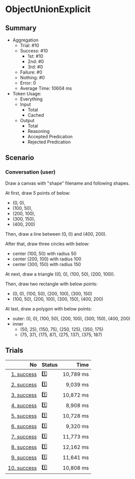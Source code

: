 # ObjectUnionExplicit
## Summary
  - Aggregation
    - Trial: #10
    - Success: #10
      - 1st: #10
      - 2nd: #0
      - 3rd: #0
    - Failure: #0
    - Nothing: #0
    - Error: 0
    - Average Time: 10604 ms
  - Token Usage:
    - Everything
    - Input
      - Total
      - Cached
    - Output
      - Total
      - Reasoning
      - Accepted Predication
      - Rejected Predication

## Scenario
### Conversation (user)
Draw a canvas with "shape" filename and following shapes.

At first, draw 5 points of below:

  - (0, 0),
  - (100, 50),
  - (200, 100),
  - (300, 150),
  - (400, 200)

Then, draw a line between (0, 0) and (400, 200).

After that, draw three circles with below:

  - center (100, 50) with radius 50
  - center (200, 100) with radius 100
  - center (300, 150) with radius 150

At next, draw a triangle ((0, 0), (100, 50), (200, 100)).

Then, draw two rectangle with below points:

  - (0, 0), (100, 50), (200, 100), (300, 150)
  - (100, 50), (200, 100), (300, 150), (400, 200)

At last, draw a polygon with below points:

  - outer: (0, 0), (100, 50), (200, 100), (300, 150), (400, 200)
  - inner
    - (50, 25), (150, 75), (250, 125), (350, 175)
    - (75, 37), (175, 87), (275, 137), (375, 187)

## Trials
No | Status | Time
---:|:-------|------:
[1. success](./trials/1.success.json) | 1️⃣ | 10,789 ms
[2. success](./trials/2.success.json) | 1️⃣ | 9,039 ms
[3. success](./trials/3.success.json) | 1️⃣ | 10,872 ms
[4. success](./trials/4.success.json) | 1️⃣ | 8,908 ms
[5. success](./trials/5.success.json) | 1️⃣ | 10,728 ms
[6. success](./trials/6.success.json) | 1️⃣ | 9,320 ms
[7. success](./trials/7.success.json) | 1️⃣ | 11,773 ms
[8. success](./trials/8.success.json) | 1️⃣ | 12,162 ms
[9. success](./trials/9.success.json) | 1️⃣ | 11,641 ms
[10. success](./trials/10.success.json) | 1️⃣ | 10,808 ms